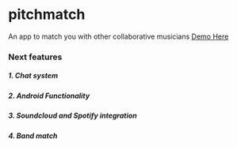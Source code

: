 # pitchmatch
An app to match you with other collaborative musicians
[Demo Here](https://www.youtube.com/watch?v=Y-dD_8vYNWw)

### Next features
##### 1. Chat system
##### 2. Android Functionality
##### 3. Soundcloud and Spotify integration 
##### 4. Band match
